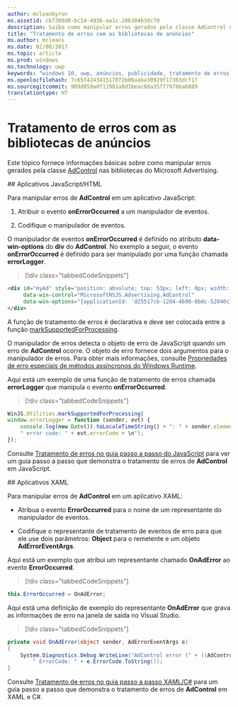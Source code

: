 ```yaml
---
author: mcleanbyron
ms.assetid: cb7380d0-bc14-4936-aa1c-206304b3dc70
description: Saiba como manipular erros gerados pela classe AdControl nas bibliotecas do Microsoft Advertising.
title: "Tratamento de erros com as bibliotecas de anúncios"
ms.author: mcleans
ms.date: 02/08/2017
ms.topic: article
ms.prod: windows
ms.technology: uwp
keywords: "windows 10, uwp, anúncios, publicidade, tratamento de erros, java script, XAML, c#"
ms.openlocfilehash: 7c65f424341517072b06aaba30929f17303dcf1f
ms.sourcegitcommit: 909d859a0f11981a8d1beac0da35f779786a6889
translationtype: HT
---
```

# <a name="error-handling-with-the-advertising-libraries"></a>Tratamento de erros com as bibliotecas de anúncios

Este tópico fornece informações básicas sobre como manipular erros gerados pela classe [AdControl](https://msdn.microsoft.com/library/windows/apps/microsoft.advertising.winrt.ui.adcontrol.aspx) nas bibliotecas do Microsoft Advertising.

<span id="bkmk-javascript"/>
## <a name="javascripthtml-apps"></a>Aplicativos JavaScript/HTML

Para manipular erros de **AdControl** em um aplicativo JavaScript:

1.  Atribuir o evento **onErrorOccurred** a um manipulador de eventos.

2.  Codifique o manipulador de eventos.

O manipulador de eventos **onErrorOccurred** é definido no atributo **data-win-options** do **div** do **AdControl**. No exemplo a seguir, o evento **onErrorOccurred** é definido para ser manipulado por uma função chamada **errorLogger**.

> [!div class="tabbedCodeSnippets"]
``` html
<div id="myAd" style="position: absolute; top: 53px; left: 0px; width: 250px; height: 250px; z-index: 1"
     data-win-control="MicrosoftNSJS.Advertising.AdControl"
     data-win-options="{applicationId: 'd25517cb-12d4-4699-8bdc-52040c712cab', adUnitId: 'ADPT33', onErrorOccurred: errorLogger}">
</div>
```

A função de tratamento de erros é declarativa e deve ser colocada entre a função [markSupportedForProcessing](http://msdn.microsoft.com/library/windows/apps/Hh967819.aspx).

O manipulador de erros detecta o objeto de erro de JavaScript quando um erro de **AdControl** ocorre. O objeto de erro fornece dois argumentos para o manipulador de erros. Para obter mais informações, consulte [Propriedades de erro especiais de métodos assíncronos do Windows Runtime](http://msdn.microsoft.com/library/windows/apps/hh994690.aspx).

Aqui está um exemplo de uma função de tratamento de erros chamada **errorLogger** que manipula o evento **onErrorOccurred**.

> [!div class="tabbedCodeSnippets"]
``` javascript
WinJS.Utilities.markSupportedForProcessing(
window.errorLogger = function (sender, evt) {
    console.log(new Date()).toLocaleTimeString() + ": " + sender.element.id + " error: " + evt.errorMessage +
    " error code: " + evt.errorCode + \n");
});
```

Consulte [Tratamento de erros no guia passo a passo do JavaScript](error-handling-in-javascript-walkthrough.md) para ver um guia passo a passo que demonstra o tratamento de erros de **AdControl** em JavaScript.

<span id="bkmk-dotnet"/>
## <a name="xaml-apps"></a>Aplicativos XAML

Para manipular erros de **AdControl** em um aplicativo XAML:

* Atribua o evento **ErrorOccurred** para o nome de um representante do manipulador de eventos.

* Codifique o representante de tratamento de eventos de erro para que ele use dois parâmetros: **Object** para o remetente e um objeto **AdErrorEventArgs**.

Aqui está um exemplo que atribui um representante chamado **OnAdError** ao evento **ErrorOccurred**.

> [!div class="tabbedCodeSnippets"]
``` csharp
this.ErrorOccurred = OnAdError;
```

Aqui está uma definição de exemplo do representante **OnAdError** que grava as informações de erro na janela de saída no Visual Studio.

> [!div class="tabbedCodeSnippets"]
``` csharp
private void OnAdError(object sender, AdErrorEventArgs e)
{
    System.Diagnostics.Debug.WriteLine("AdControl error (" + ((AdControl)sender).Name + "): " + e.Error +
        " ErrorCode: " + e.ErrorCode.ToString());
}
```

Consulte [Tratamento de erros no guia passo a passo XAML/C#](error-handling-in-xamlc-walkthrough.md) para um guia passo a passo que demonstra o tratamento de erros de **AdControl** em XAML e C#.

 

 
